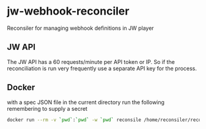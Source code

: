 # jw-webhook-reconciler
Reconsiler for managing webhook definitions in JW player

## JW API

The JW API has a 60 requests/minute per API token or IP. So if the reconciliation is run very frequently use a separate API key for the process. 

## Docker

with a spec JSON file in the current directory run the following remembering to supply a secret

```sh
docker run --rm -v `pwd`:`pwd` -w `pwd` reconsile /home/reconsiler/reconsile --spec=spec.json --secret= list
```
